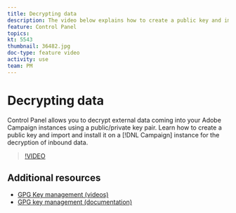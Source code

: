 ```yaml
---
title: Decrypting data
description: The video below explains how to create a public key and import and install it on a Campaign instance for the decryption of data.
feature: Control Panel
topics: 
kt: 5543
thumbnail: 36482.jpg
doc-type: feature video
activity: use
team: PM
---
```


# Decrypting data

Control Panel allows you to decrypt external data coming into your Adobe Campaign instances using a public/private key pair.
Learn how to create a public key and import and install it on a [!DNL Campaign] instance for the decryption of inbound data.

>[!VIDEO](https://video.tv.adobe.com/v/36482?quality=12)

## Additional resources

* [GPG Key management (videos)](./gpg-key-management-overview.md)
* [GPG key management (documentation)](https://docs.adobe.com/content/help/en/control-panel/using/instances-settings/gpg-keys-management.html)
